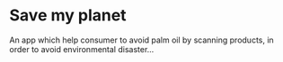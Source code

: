 # Save my planet
An app which help consumer to avoid palm oil by scanning products, in order to avoid environmental disaster...
